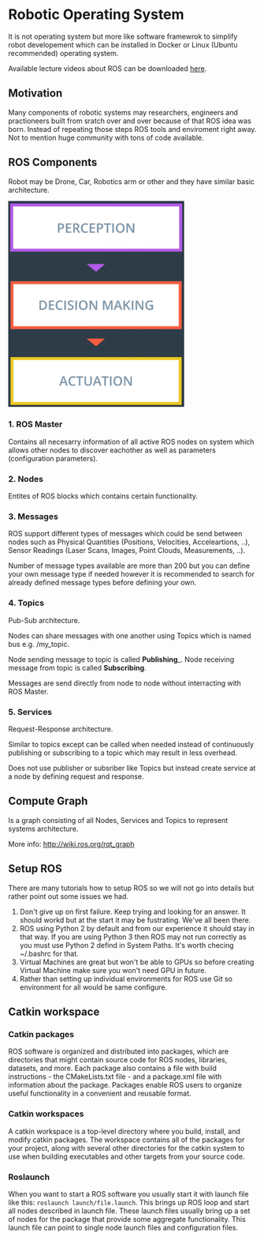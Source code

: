 # Robotic Operating System

It is not operating system but more like software framewrok to simplify robot developement which can be installed in Docker or Linux (Ubuntu recommended) operating system.

Available lecture videos about ROS can be downloaded [here](https://www.dropbox.com/sh/54lppt8w7pfbg90/AAAiSUkj0A7eIN2Ap1UbOyB9a?dl=0).

## Motivation

Many components of robotic systems may researchers, engineers and practioneers built from sratch over and over because of that ROS idea was born. Instead of repeating those steps ROS tools and enviroment right away. Not to mention huge community with tons of code available.

## ROS Components

Robot may be Drone, Car, Robotics arm or other and they have similar basic architecture.

![ros_project_architecture](images/ros_project_architecture.png)

### 1. ROS Master

Contains all necesarry information of all active ROS nodes on system which allows other nodes to discover eachother as well as parameters (configuration parameters).

### 2. Nodes

Entites of ROS blocks which contains certain functionality.

### 3. Messages

ROS support different types of messages which could be send between nodes such as Physical Quantities (Positions, Velocities, Acceleartions, ..), Sensor Readings (Laser Scans, Images, Point Clouds, Measurements, ..).

Number of message types available are more than 200 but you can define your own message type if needed however it is recommended to search for already defined message types before defining your own.

### 4. Topics

Pub-Sub architecture.

Nodes can share messages with one another using Topics which is named bus e.g. /my_topic.

Node sending message to topic is called __Publishing___.
Node receiving message from topic is called __Subscribing__.

Messages are send directly from node to node without interracting with ROS Master.

### 5. Services

Request-Response architecture.

Similar to topics except can be called when needed instead of continuously publishing or subscribing to a topic which may result in less overhead.

Does not use publisher or subsriber like Topics but instead create service at a node by defining request and response.

## Compute Graph

Is a graph consisting of all Nodes, Services and Topics to represent systems architecture.

More info: http://wiki.ros.org/rqt_graph

## Setup ROS

There are many tutorials how to setup ROS so we will not go into details but rather point out some issues we had.

1. Don't give up on first failure. Keep trying and looking for an answer. It should workd but at the start it may be fustrating. We've all been there.
2. ROS using Python 2 by default and from our experience it should stay in that way. If you are using Python 3 then ROS may not run correctly as you must use Python 2 defind in System Paths. It's worth checing ~/.bashrc for that.
3. Virtual Machines are great but won't be able to GPUs so before creating Virtual Machine make sure you won't need GPU in future.
4. Rather than setting up individual environments for ROS use Git so environment for all would be same configure.

## Catkin workspace

### Catkin packages

ROS software is organized and distributed into packages, which are directories that might contain source code for ROS nodes, libraries, datasets, and more. Each package also contains a file with build instructions - the CMakeLists.txt file - and a package.xml file with information about the package. Packages enable ROS users to organize useful functionality in a convenient and reusable format.

### Catkin workspaces

A catkin workspace is a top-level directory where you build, install, and modify catkin packages. The workspace contains all of the packages for your project, along with several other directories for the catkin system to use when building executables and other targets from your source code.

### Roslaunch

When you want to start a ROS software you usually start it with launch file like this: `roslaunch launch/file.launch`. This brings up ROS loop and start all nodes described in launch file. These launch files usually bring up a set of nodes for the package that provide some aggregate functionality. This launch file can point to single node launch files and configuration files.

